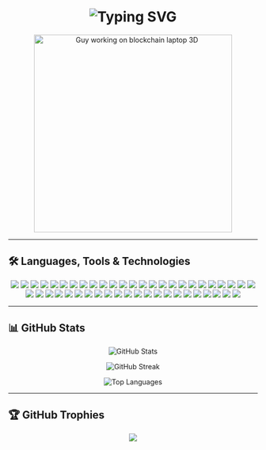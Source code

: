 <h1 align="center">
  <img src="https://readme-typing-svg.demolab.com?font=Fira+Code&size=30&pause=1000&color=00FF00&center=true&vCenter=true&width=600&lines=👋+Welcome+to+Ramzeez's+World+of+Code;🔥+Data+Science+%7C+Blockchain+%7C+CSS;💻+Building+Smart+and+Decentralized+Futures" alt="Typing SVG" />
</h1>

<!-- 👨‍💻 3D Blockchain Animation -->
<p align="center">
  <img src="https://cdn.dribbble.com/users/2131993/screenshots/15691947/media/b037497a246b35a6e5e586fe66f81e29.gif" width="400" alt="Guy working on blockchain laptop 3D" />
</p>

---

## 🛠️ Languages, Tools & Technologies

<p align="center">
  <!-- Programming Languages -->
  <img src="https://img.shields.io/badge/-Python-333?style=flat&logo=python">
  <img src="https://img.shields.io/badge/-R-276DC3?style=flat&logo=r">
  <img src="https://img.shields.io/badge/-C-00599C?style=flat&logo=c">
  <img src="https://img.shields.io/badge/-C++-00599C?style=flat&logo=c%2B%2B">
  <img src="https://img.shields.io/badge/-JavaScript-F7DF1E?style=flat&logo=javascript">
  <img src="https://img.shields.io/badge/-TypeScript-3178C6?style=flat&logo=typescript">
  <img src="https://img.shields.io/badge/-Java-007396?style=flat&logo=java">
  <img src="https://img.shields.io/badge/-HTML5-E34F26?style=flat&logo=html5">
  <img src="https://img.shields.io/badge/-CSS3-1572B6?style=flat&logo=css3">
  <img src="https://img.shields.io/badge/-Bash-4EAA25?style=flat&logo=gnubash">

  <!-- Data Science -->
  <img src="https://img.shields.io/badge/-Pandas-150458?style=flat&logo=pandas">
  <img src="https://img.shields.io/badge/-NumPy-013243?style=flat&logo=numpy">
  <img src="https://img.shields.io/badge/-Matplotlib-11557C?style=flat&logo=matplotlib">
  <img src="https://img.shields.io/badge/-Scikit%20Learn-F7931E?style=flat&logo=scikitlearn">
  <img src="https://img.shields.io/badge/-Seaborn-3776AB?style=flat&logo=seaborn">
  <img src="https://img.shields.io/badge/-TensorFlow-FF6F00?style=flat&logo=tensorflow">
  <img src="https://img.shields.io/badge/-Keras-D00000?style=flat&logo=keras">
  <img src="https://img.shields.io/badge/-PyTorch-EE4C2C?style=flat&logo=pytorch">
  <img src="https://img.shields.io/badge/-Jupyter-F37626?style=flat&logo=jupyter">
  <img src="https://img.shields.io/badge/-RStudio-75AADB?style=flat&logo=rstudio">

  <!-- Blockchain & Web3 -->
  <img src="https://img.shields.io/badge/-Solidity-363636?style=flat&logo=solidity">
  <img src="https://img.shields.io/badge/-Ethereum-3C3C3D?style=flat&logo=ethereum">
  <img src="https://img.shields.io/badge/-MetaMask-F6851B?style=flat&logo=metamask">
  <img src="https://img.shields.io/badge/-Hardhat-000000?style=flat&logo=ethereum">
  <img src="https://img.shields.io/badge/-Chainlink-375BD2?style=flat&logo=chainlink">
  <img src="https://img.shields.io/badge/-Web3.js-F16822?style=flat&logo=web3.js">

  <!-- Web Dev -->
  <img src="https://img.shields.io/badge/-React-61DAFB?style=flat&logo=react">
  <img src="https://img.shields.io/badge/-Next.js-000000?style=flat&logo=next.js">
  <img src="https://img.shields.io/badge/-Node.js-339933?style=flat&logo=node.js">
  <img src="https://img.shields.io/badge/-Express-000000?style=flat&logo=express">
  <img src="https://img.shields.io/badge/-MongoDB-47A248?style=flat&logo=mongodb">
  <img src="https://img.shields.io/badge/-Firebase-FFCA28?style=flat&logo=firebase">

  <!-- Tools & Platforms -->
  <img src="https://img.shields.io/badge/-Git-F05032?style=flat&logo=git">
  <img src="https://img.shields.io/badge/-GitHub-181717?style=flat&logo=github">
  <img src="https://img.shields.io/badge/-Linux-FCC624?style=flat&logo=linux">
  <img src="https://img.shields.io/badge/-VSCode-007ACC?style=flat&logo=visual-studio-code">
  <img src="https://img.shields.io/badge/-Docker-2496ED?style=flat&logo=docker">
  <img src="https://img.shields.io/badge/-Postman-FF6C37?style=flat&logo=postman">
  <img src="https://img.shields.io/badge/-Heroku-430098?style=flat&logo=heroku">
  <img src="https://img.shields.io/badge/-Figma-F24E1E?style=flat&logo=figma">
  <img src="https://img.shields.io/badge/-Notion-000000?style=flat&logo=notion">
  <img src="https://img.shields.io/badge/-Obsidian-483699?style=flat&logo=obsidian">

  <!-- AI Platforms -->
  <img src="https://img.shields.io/badge/-OpenAI-412991?style=flat&logo=openai">
  <img src="https://img.shields.io/badge/-HuggingFace-FFD21F?style=flat&logo=huggingface">

  <!-- Cloud -->
  <img src="https://img.shields.io/badge/-Google%20Cloud-4285F4?style=flat&logo=googlecloud">
  <img src="https://img.shields.io/badge/-Microsoft%20Azure-0089D6?style=flat&logo=microsoftazure">
  <img src="https://img.shields.io/badge/-AWS-232F3E?style=flat&logo=amazonaws">
</p>

---

## 📊 GitHub Stats

<p align="center">
  <img src="https://github-readme-stats.vercel.app/api?username=RamzeezRajaSoomro&show_icons=true&theme=radical&count_private=true" alt="GitHub Stats" />
</p>

<p align="center">
  <img src="https://github-readme-streak-stats.herokuapp.com?user=RamzeezRajaSoomro&theme=radical&date_format=M%20j%5B%2C%20Y%5D" alt="GitHub Streak" />
</p>

<p align="center">
  <img src="https://github-readme-stats.vercel.app/api/top-langs/?username=RamzeezRajaSoomro&layout=compact&theme=radical" alt="Top Languages" />
</p>

---

## 🏆 GitHub Trophies

<p align="center">
  <img src="https://github-profile-trophy.vercel.app/?username=RamzeezRajaSoomro&theme=algolia&no-bg=true&no-frame=true&row=2&column=3" />
</p>
